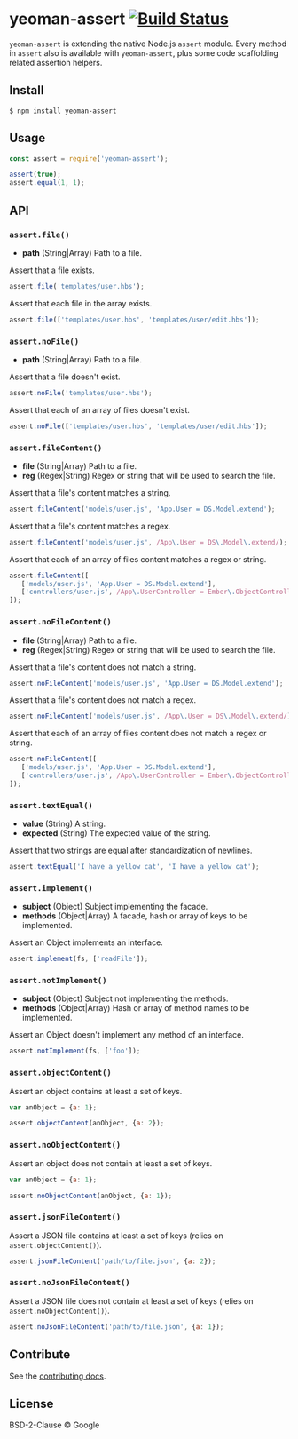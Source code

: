 # yeoman-assert [![Build Status](https://travis-ci.org/yeoman/yeoman-assert.svg?branch=master)](https://travis-ci.org/yeoman/yeoman-assert)

`yeoman-assert` is extending the native Node.js `assert` module. Every method in `assert` also is available with `yeoman-assert`, plus some code scaffolding related assertion helpers.


## Install

```
$ npm install yeoman-assert
```


## Usage

```js
const assert = require('yeoman-assert');

assert(true);
assert.equal(1, 1);
```


## API

### `assert.file()`

- **path** (String|Array) Path to a file.

Assert that a file exists.

```js
assert.file('templates/user.hbs');
```

Assert that each file in the array exists.

```js
assert.file(['templates/user.hbs', 'templates/user/edit.hbs']);

```


### `assert.noFile()`

- **path** (String|Array) Path to a file.

Assert that a file doesn't exist.

```js
assert.noFile('templates/user.hbs');
```

Assert that each of an array of files doesn't exist.

```js
assert.noFile(['templates/user.hbs', 'templates/user/edit.hbs']);

```


### `assert.fileContent()`

- **file** (String|Array) Path to a file.
- **reg** (Regex|String) Regex or string that will be used to search the file.

Assert that a file's content matches a string.

```js
assert.fileContent('models/user.js', 'App.User = DS.Model.extend');

```

Assert that a file's content matches a regex.

```js
assert.fileContent('models/user.js', /App\.User = DS\.Model\.extend/);
```

Assert that each of an array of files content matches a regex or string.

```js
assert.fileContent([
   ['models/user.js', 'App.User = DS.Model.extend'],
   ['controllers/user.js', /App\.UserController = Ember\.ObjectController\.extend/]
]);
```


### `assert.noFileContent()`

- **file** (String|Array) Path to a file.
- **reg** (Regex|String) Regex or string that will be used to search the file.

Assert that a file's content does not match a string.

```js
assert.noFileContent('models/user.js', 'App.User = DS.Model.extend');

```

Assert that a file's content does not match a regex.

```js
assert.noFileContent('models/user.js', /App\.User = DS\.Model\.extend/);
```

Assert that each of an array of files content does not match a regex or string.

```js
assert.noFileContent([
   ['models/user.js', 'App.User = DS.Model.extend'],
   ['controllers/user.js', /App\.UserController = Ember\.ObjectController\.extend/]
]);
```

### `assert.textEqual()`

- **value** (String) A string.
- **expected** (String) The expected value of the string.

Assert that two strings are equal after standardization of newlines.

```js
assert.textEqual('I have a yellow cat', 'I have a yellow cat');
```


### `assert.implement()`

- **subject** (Object) Subject implementing the facade.
- **methods** (Object|Array) A facade, hash or array of keys to be implemented.

Assert an Object implements an interface.

```js
assert.implement(fs, ['readFile']);
```


### `assert.notImplement()`

- **subject** (Object) Subject not implementing the methods.
- **methods** (Object|Array) Hash or array of method names to be implemented.

Assert an Object doesn't implement any method of an interface.

```js
assert.notImplement(fs, ['foo']);
```

### `assert.objectContent()`

Assert an object contains at least a set of keys.

```js
var anObject = {a: 1};

assert.objectContent(anObject, {a: 2});
```

### `assert.noObjectContent()`

Assert an object does not contain at least a set of keys.

```js
var anObject = {a: 1};

assert.noObjectContent(anObject, {a: 1});
```

### `assert.jsonFileContent()`

Assert a JSON file contains at least a set of keys (relies on `assert.objectContent()`).

```js
assert.jsonFileContent('path/to/file.json', {a: 2});
```

### `assert.noJsonFileContent()`

Assert a JSON file does not contain at least a set of keys (relies on `assert.noObjectContent()`).

```js
assert.noJsonFileContent('path/to/file.json', {a: 1});
```


## Contribute

See the [contributing docs](http://yeoman.io/contributing/).


## License

BSD-2-Clause © Google
